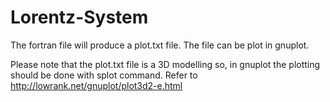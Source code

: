 # Lorentz-System
The fortran file will produce a plot.txt file. The file can be plot in gnuplot.

Please note that the plot.txt file is a 3D modelling so, in gnuplot the plotting should be done with splot command. Refer to http://lowrank.net/gnuplot/plot3d2-e.html

